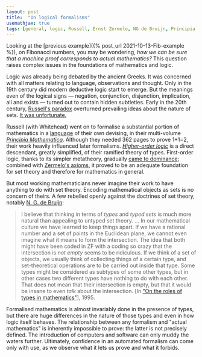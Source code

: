```yaml
---
layout: post
title:  "On logical formalisms"
usemathjax: true 
tags: [general, logic, Russell, Ernst Zermelo, NG de Bruijn, Principia Mathematica]
---
```


Looking at the [previous example]({% post_url 2021-10-13-Fib-example %}), on Fibonacci numbers, you may be wondering, *how we can be sure that a machine proof corresponds to actual mathematics?* This question raises complex issues in the foundations of mathematics and logic.

Logic was already being debated by the ancient Greeks. It was concerned with all matters relating to language, observations and thought. Only in the 19th century did modern deductive logic start to emerge. But the meanings even of the logical signs — negation, conjunction, disjunction, implication, all and exists — turned out to contain hidden subtleties. Early in the 20th century, [Russell's paradox](https://plato.stanford.edu/entries/russell-paradox/) overturned prevailing ideas about the nature of sets. [It was unfortunate.](https://existentialcomics.com/comic/416)

Russell (with Whitehead) went on to formalise a substantial portion of mathematics in a [language](https://plato.stanford.edu/entries/pm-notation/) of their own devising, in their multi-volume [*Principia Mathematica*](https://www.cambridge.org/gb/academic/subjects/mathematics/logic-categories-and-sets/principia-mathematica-56-2nd-edition). Although they needed 362 pages to prove 1+1=2, their work heavily influenced later formalisms. [*Higher-order logic*](https://plato.stanford.edu/entries/logic-higher-order/) is a direct descendant, greatly simplified, of their ramified theory of types. First-order logic, thanks to its simpler metatheory, gradually [came to dominance](https://plato.stanford.edu/entries/logic-firstorder-emergence/); combined with [Zermelo's axioms](https://plato.stanford.edu/entries/zermelo-set-theory/), it proved to be an adequate foundation for set theory and therefore for mathematics in general.

But most working mathematicians never imagine their work to have anything to do with set theory. Encoding mathematical objects as sets is no concern of theirs. A few rebelled openly against the doctrines of set theory, notably [N. G. de Bruijn](https://mathshistory.st-andrews.ac.uk/Biographies/De_Bruijn/): 

> I believe that thinking in terms of *types* and *typed sets* is much more natural than appealing to untyped set theory. ... In our mathematical culture we have learned to keep things apart. If we have a rational number and a set of points in the Euclidean plane, we cannot even imagine what it means to form the intersection. The idea that both might have been coded in ZF with a coding so crazy that the intersection is *not empty* seems to be ridiculous. If we think of a set of objects, we usually think of collecting things of a certain type, and set-theoretical operations are to be carried out inside that type. Some types might be considered as subtypes of some other types, but in other cases two different types have nothing to do with each other. That does not mean that their intersection is empty, but that it would be insane to even *talk* about the intersection. 
> [In ["On the roles of types in mathematics"](https://research.tue.nl/en/publications/on-the-roles-of-types-in-mathematics)], 1995.

Formalised mathematics is almost invariably done in the presence of types, but there are huge differences in the nature of those types and even in how logic itself behaves. 
The relationship between any formalism and "actual mathematics" is inherently impossible to prove: the latter is not precisely defined. The introduction of computers and software can only muddy the waters further. Ultimately, confidence in an automated formalism can come only with use, as we observe what it lets us prove and what it forbids.
